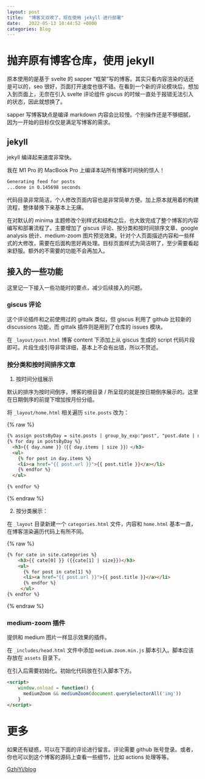 ```yaml
---
layout: post
title:  "博客又双改了，现在使用 jekyll 进行部署"
date:   2022-05-13 10:44:52 +0800
categories: Blog
---
```


# 抛弃原有博客仓库，使用 jekyll 

原本使用的是基于 svelte 的 sapper “框架”写的博客。其实只看内容渲染的话还是可以的，seo 很好，页面打开速度也很不错。在看到一个新的评论模块后，想加入到页面上，无奈在引入 svelte 评论组件 giscus 的时候一直处于报错无法引入的状态，因此就想换了。

sapper 写博客缺点是编译 markdown 内容会比较慢。个别操作还是不够细腻，因为一开始的目标仅仅是满足写博客的需求。

## jekyll

jekyll 编译起来速度非常快。

我在 M1 Pro 的 MacBook Pro 上编译本站所有博客时间快的惊人！

```bash
Generating feed for posts
...done in 0.145698 seconds
```

代码目录非常简洁，个人修改页面内容也是非常简单方便。加上原本就用着的构建流程，整体替换下来基本上无痛。

在对默认的 minima 主题修改个别样式和结构之后，也大致完成了整个博客的内容编写和部署流程了。主要增加了 giscus 评论、按分类和按时间排序文章、google analysis 统计、medium-zoom 图片预览效果。针对个人页面描述内容和一些样式的大修改，需要在后面构思好再处理。目标页面样式为简洁明了，至少需要看起来舒服。额外的不需要的功能不会再加入。

## 接入的一些功能

这里记一下接入一些功能时的要点，减少后续接入的问题。

### giscus 评论

这个评论插件和之前使用过的 gittalk 类似，但 giscus 利用了 github 比较新的 discussions 功能，而 gittalk 插件则是用到了仓库的 issues 模块。

在 `_layout/post.html` 博客 content 下添加上从 giscus 生成的 script 代码片段即可。片段生成引导非常详细，基本上不会有出错，所以不赘述。

### 按分类和按时间排序文章

1. 按时间分组展示

默认的排序为按时间倒序，博客的根目录 / 所呈现的就是按日期倒序展示的。这里在日期倒序的前提下增加按月份分组。

将 `_layout/home.html` 相关遍历 `site.posts` 改为：

{% raw %}
~~~html
{% assign postsByDay = site.posts | group_by_exp:"post", "post.date | date: '%Y 年 %m 月 %d 日'" %}
{% for day in postsByDay %}
  <h3>{{ day.name }}（{{ day.items | size }}）</h3>
  <ul>
    {% for post in day.items %}
    <li><a href="{{ post.url }}">{{ post.title }}</a></li>
    {% endfor %}
  </ul>
   
{% endfor %}
~~~
{% endraw %}

2. 按分类展示：

在 `_layout` 目录新建一个 `categories.html` 文件，内容和 `home.html` 基本一直，在博客渲染遍历代码上有所不同。

{% raw %}
~~~html
{% for cate in site.categories %}
    <h3>{{ cate[0] }} ({{cate[1] | size}})</h3>
    <ul>
      {% for post in cate[1] %}
      <li><a href="{{ post.url }}">{{ post.title }}</a></li>
      {% endfor %}
     </ul>
{% endfor %}
~~~
{% endraw  %}

### medium-zoom 插件

提供和 medium 图片一样显示效果的插件。

在 `_includes/head.html` 文件中添加 `medium.zoom.min.js` 脚本引入。脚本应该存放在 `assets` 目录下。

在引入后需要初始化。初始化代码放在引入脚本下方。

```html
<script>
    window.onload = function() {
      mediumZoom && mediumZoom(document.querySelectorAll('img'))
    }
</script>
```

# 更多

如果还有疑惑，可以在下面的评论进行留言。评论需要 github 账号登录。或者，你也可以到这个博客的源码上查看一些细节，比如 actions 处理等等。

[GzhiYi/blog](https://github.com/GzhiYi/blog)
